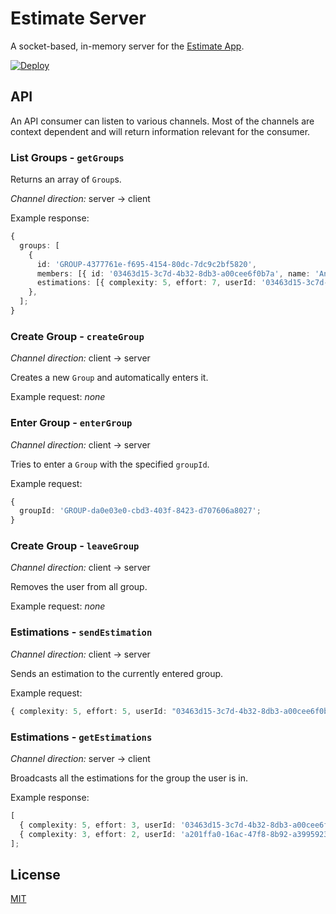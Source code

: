 # Estimate Server

A socket-based, in-memory server for the [Estimate App][estimate-app-repository].

[![Deploy](https://www.herokucdn.com/deploy/button.svg)](https://heroku.com/deploy)

## API

An API consumer can listen to various channels. Most of the channels are context dependent and will return
information relevant for the consumer.

### List Groups - `getGroups`

Returns an array of `Group`s.

_Channel direction:_ server -> client

Example response:

```ts
{
  groups: [
    {
      id: 'GROUP-4377761e-f695-4154-80dc-7dc9c2bf5820',
      members: [{ id: '03463d15-3c7d-4b32-8db3-a00cee6f0b7a', name: 'Anonymous' }],
      estimations: [{ complexity: 5, effort: 7, userId: '03463d15-3c7d-4b32-8db3-a00cee6f0b7a' }],
    },
  ];
}
```

### Create Group - `createGroup`

_Channel direction:_ client -> server

Creates a new `Group` and automatically enters it.

Example request: _none_

### Enter Group - `enterGroup`

_Channel direction:_ client -> server

Tries to enter a `Group` with the specified `groupId`.

Example request:

```ts
{
  groupId: 'GROUP-da0e03e0-cbd3-403f-8423-d707606a8027';
}
```

### Create Group - `leaveGroup`

_Channel direction:_ client -> server

Removes the user from all group.

Example request: _none_

### Estimations - `sendEstimation`

_Channel direction:_ client -> server

Sends an estimation to the currently entered group.

Example request:

```ts
{ complexity: 5, effort: 5, userId: "03463d15-3c7d-4b32-8db3-a00cee6f0b7a" }
```

### Estimations - `getEstimations`

_Channel direction:_ server -> client

Broadcasts all the estimations for the group the user is in.

Example response:

```ts
[
  { complexity: 5, effort: 3, userId: '03463d15-3c7d-4b32-8db3-a00cee6f0b7a' },
  { complexity: 3, effort: 2, userId: 'a201ffa0-16ac-47f8-8b92-a399592310fa' },
];
```

[estimator-app-repository]: https://github.com/spreadmonitor-playground/estimate-app

## License

[MIT](./LICENSE)

[estimate-app-repository]: https://github.com/spreadmonitor-playground/estimate-app
